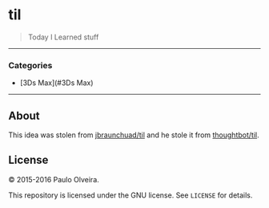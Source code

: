 # til
>Today I Learned stuff

---

### Categories
* [3Ds Max](#3Ds Max)

---

## About

This idea was stolen from [jbraunchuad/til](https://github.com/jbranchaud/til/)
and he stole it from [thoughtbot/til](https://github.com/thoughtbot/til).

## License

&copy; 2015-2016 Paulo Olveira. 

This repository is licensed under the GNU license. See `LICENSE` for
details.
